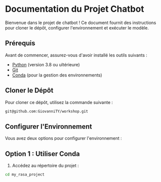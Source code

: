 # Documentation du Projet Chatbot

Bienvenue dans le projet de chatbot ! Ce document fournit des instructions pour cloner le dépôt, configurer l'environnement et exécuter le modèle.

## Prérequis

Avant de commencer, assurez-vous d'avoir installé les outils suivants :

- [Python](https://www.python.org/downloads/) (version 3.8 ou ultérieure)
- [Git](https://git-scm.com/downloads)
- [Conda](https://docs.conda.io/projects/conda/en/latest/user-guide/install/index.html) (pour la gestion des environnements)

## Cloner le Dépôt

Pour cloner ce dépôt, utilisez la commande suivante :

```bash
git@github.com:GiovanniTY/workshop.git
 ```

## Configurer l'Environnement

Vous avez deux options pour configurer l'environnement :

## Option 1 : Utiliser Conda

1. Accédez au répertoire du projet :

```bash
cd my_rasa_project
 ```


